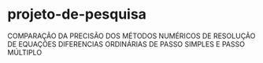 # projeto-de-pesquisa
COMPARAÇÃO DA PRECISÃO DOS MÉTODOS NUMÉRICOS DE RESOLUÇÃO DE EQUAÇÕES DIFERENCIAS ORDINÁRIAS DE PASSO SIMPLES E PASSO MÚLTIPLO
